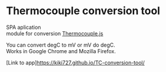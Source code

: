 # Thermocouple conversion tool

SPA aplication  
module for conversion [Thermocouple.js](https://github.com/andygock/thermocouple-converter)

You can convert degC to mV or mV do degC.  
Works in Google Chrome and Mozilla Firefox.

[Link to app]https://kiki727.github.io/TC-conversion-tool/

